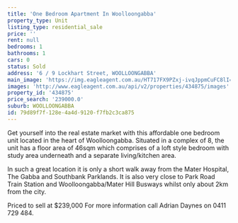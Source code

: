 ```yaml
---
title: 'One Bedroom Apartment In Woolloongabba'
property_type: Unit
listing_type: residential_sale
price: ''
rent: null
bedrooms: 1
bathrooms: 1
cars: 0
status: Sold
address: '6 / 9 Lockhart Street, WOOLLOONGABBA'
main_image: 'https://img.eagleagent.com.au/HT717FX9PZxj-ivqJppmCuFC8lI=/1280x854/smart/https://s3-us-west-2.amazonaws.com/eagleagent-orig/images/6818499/104632209-image-M.jpg'
images: 'http://www.eagleagent.com.au/api/v2/properties/434875/images'
property_id: '434875'
price_search: '239000.0'
suburb: WOOLLOONGABBA
id: 79d89f7f-128e-4a4d-9120-f7fb2c3ca875
---
```

Get yourself into the real estate market with this affordable one bedroom unit located in the heart of Woolloongabba. Situated in a complex of 8, the unit has a floor area of 46sqm which comprises of a loft style bedroom with study area underneath and a separate living/kitchen area.

In such a great location it is only a short walk away from the Mater Hospital, The Gabba and Southbank Parklands. It is also very close to Park Road Train Station and Woolloongabba/Mater Hill Busways whilst only about 2km from the city.


Priced to sell at $239,000
For more information call Adrian Daynes on 0411 729 484.